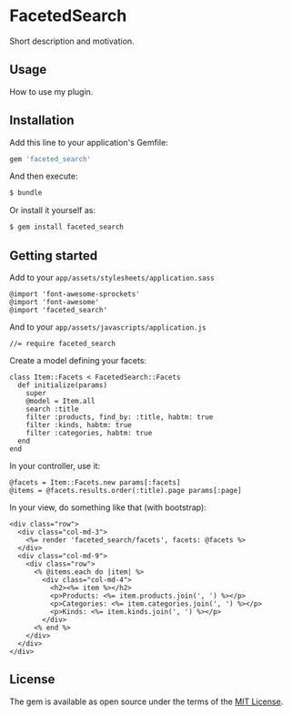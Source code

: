 # FacetedSearch
Short description and motivation.

## Usage
How to use my plugin.

## Installation
Add this line to your application's Gemfile:

```ruby
gem 'faceted_search'
```

And then execute:
```bash
$ bundle
```

Or install it yourself as:
```bash
$ gem install faceted_search
```

## Getting started

Add to your `app/assets/stylesheets/application.sass`
```
@import 'font-awesome-sprockets'
@import 'font-awesome'
@import 'faceted_search'
```

And to your `app/assets/javascripts/application.js`
```
//= require faceted_search
```

Create a model defining your facets:

    class Item::Facets < FacetedSearch::Facets
      def initialize(params)
        super
        @model = Item.all
        search :title
        filter :products, find_by: :title, habtm: true
        filter :kinds, habtm: true
        filter :categories, habtm: true
      end
    end

In your controller, use it:

    @facets = Item::Facets.new params[:facets]
    @items = @facets.results.order(:title).page params[:page]

In your view, do something like that (with bootstrap):

    <div class="row">
      <div class="col-md-3">
        <%= render 'faceted_search/facets', facets: @facets %>
      </div>
      <div class="col-md-9">
        <div class="row">
          <% @items.each do |item| %>
            <div class="col-md-4">
              <h2><%= item %></h2>
              <p>Products: <%= item.products.join(', ') %></p>
              <p>Categories: <%= item.categories.join(', ') %></p>
              <p>Kinds: <%= item.kinds.join(', ') %></p>
            </div>
          <% end %>
        </div>
      </div>
    </div>

## License
The gem is available as open source under the terms of the [MIT License](https://opensource.org/licenses/MIT).
